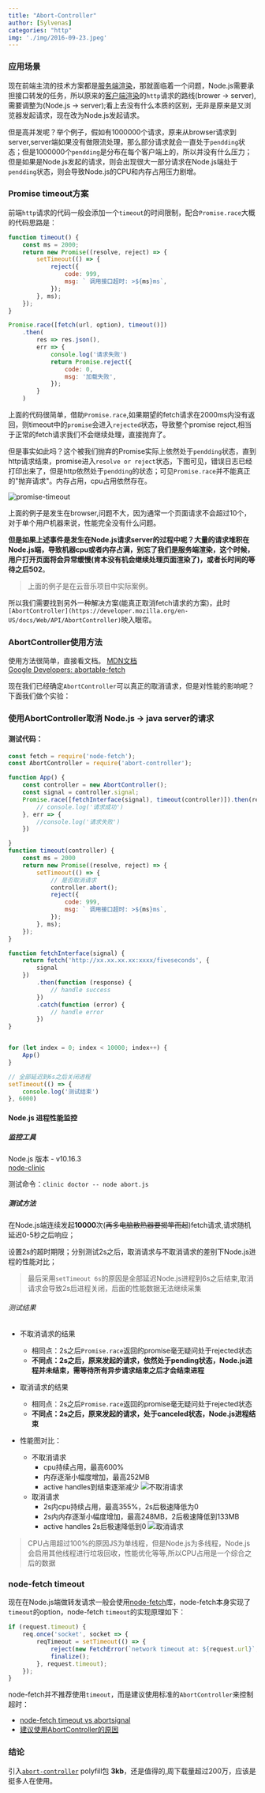 ```yaml
---
title: "Abort-Controller"
author: [Sylvenas]
categories: "http"
img: './img/2016-09-23.jpeg'
---
```


### 应用场景
现在前端主流的技术方案都是[服务端渲染](https://www.freecodecamp.org/news/what-exactly-is-client-side-rendering-and-hows-it-different-from-server-side-rendering-bd5c786b340d/)，那就面临着一个问题，Node.js需要承担接口转发的任务，所以原来的[客户端渲染](https://www.freecodecamp.org/news/what-exactly-is-client-side-rendering-and-hows-it-different-from-server-side-rendering-bd5c786b340d/)的`http`请求的路线(brower -> server),需要调整为(Node.js -> server);看上去没有什么本质的区别，无非是原来是又浏览器发起请求，现在改为Node.js发起请求。

但是高并发呢？举个例子，假如有1000000个请求，原来从browser请求到server,server端如果没有做限流处理，那么部分请求就会一直处于`pendding`状态；但是1000000个`pendding`是分布在每个客户端上的，所以并没有什么压力；但是如果是Node.js发起的请求，则会出现很大一部分请求在Node.js端处于`pendding`状态，则会导致Node.js的CPU和内存占用压力剧增。

### Promise timeout方案
前端`http`请求的代码一般会添加一个`timeout`的时间限制，配合`Promise.race`大概的代码思路是：
``` js
function timeout() {
    const ms = 2000;
    return new Promise((resolve, reject) => {
        setTimeout(() => {
            reject({
                code: 999,
                msg: ` 调用接口超时: >${ms}ms`,
            });
        }, ms);
    });
}

Promise.race([fetch(url, option), timeout()])
    .then(
        res => res.json(),
        err => {
            console.log('请求失败')
            return Promise.reject({
                code: 0,
                msg: '加载失败',
            });
        }
    )
```
上面的代码很简单，借助`Promise.race`,如果期望的fetch请求在2000ms内没有返回，则timeout中的`promise`会进入`rejected`状态，导致整个promise reject,相当于正常的fetch请求我们不会继续处理，直接抛弃了。

但是事实如此吗？这个被我们抛弃的Promise实际上依然处于`pendding`状态，直到http请求结束，promise进入`resolve or reject`状态，下图可见，错误日志已经打印出来了，但是http依然处于`pendding`的状态；可见`Promise.race`并不能真正的"抛弃请求"。内存占用，cpu占用依然存在。

![promise-timeout](../../images/promise-timeout.jpg)

上面的例子是发生在browser,问题不大，因为通常一个页面请求不会超过10个，对于单个用户机器来说，性能完全没有什么问题。

**但是如果上述事件是发生在Node.js请求server的过程中呢？大量的请求堆积在Node.js端，导致机器cpu或者内存占满，别忘了我们是服务端渲染，这个时候，用户打开页面将会异常缓慢(肯本没有机会继续处理页面渲染了)，或者长时间的等待之后502**。

> 上面的例子是在云音乐项目中实际案例。

所以我们需要找到另外一种解决方案(能真正取消fetch请求的方案)，此时`[AbortController](https://developer.mozilla.org/en-US/docs/Web/API/AbortController)`映入眼帘。

### AbortController使用方法
使用方法很简单，直接看文档。
[MDN文档](https://developer.mozilla.org/en-US/docs/Web/API/AbortController)     
[Google Developers: abortable-fetch](https://developers.google.com/web/updates/2017/09/abortable-fetch)

现在我们已经确定`AbortController`可以真正的取消请求，但是对性能的影响呢？下面我们做个实验：

### 使用AbortController取消 Node.js -> java server的请求

#### 测试代码：
``` js
const fetch = require('node-fetch');
const AbortController = require('abort-controller');

function App() {
    const controller = new AbortController();
    const signal = controller.signal;
    Promise.race([fetchInterface(signal), timeout(controller)]).then(res => {
        // console.log('请求成功')
    }, err => {
        //console.log('请求失败')
    })

}
function timeout(controller) {
    const ms = 2000
    return new Promise((resolve, reject) => {
        setTimeout(() => {
            // 是否取消请求
            controller.abort();
            reject({
                code: 999,
                msg: ` 调用接口超时: >${ms}ms`,
            });
        }, ms);
    });
}

function fetchInterface(signal) {
    return fetch('http://xx.xx.xx.xx:xxxx/fiveseconds', {
        signal
    })
        .then(function (response) {
            // handle success
        })
        .catch(function (error) {
            // handle error
        })
}


for (let index = 0; index < 10000; index++) {
    App()
}

// 全部延迟到6s之后关闭进程
setTimeout(() => {
    console.log('测试结束')
}, 6000)
```

#### Node.js 进程性能监控
##### 监控工具
Node.js 版本 - v10.16.3     
[node-clinic](https://github.com/nearform/node-clinic)

测试命令：`clinic doctor -- node abort.js`

##### 测试方法
在Node.js端连续发起**10000**次(~~再多电脑散热器要揭竿而起~~)fetch请求,请求随机延迟0-5秒之后响应；

设置2s的超时期限；分别测试2s之后，取消请求与不取消请求的差别下Node.js进程的性能对比；

> 最后采用`setTimeout 6s`的原因是全部延迟Node.js进程到6s之后结束,取消请求会导致2s后进程关闭，后面的性能数据无法继续采集

###### 测试结果
- 不取消请求的结果
    - 相同点：2s之后`Promise.race`返回的promise毫无疑问处于rejected状态
    - **不同点：2s之后，原来发起的请求，依然处于pending状态，Node.js进程并未结束，需等待所有异步请求结束之后才会结束进程**

- 取消请求的结果
    - 相同点：2s之后`Promise.race`返回的promise毫无疑问处于rejected状态
    - **不同点：2s之后，原来发起的请求，处于canceled状态，Node.js进程结束**

- 性能图对比：
    - 不取消请求
        - cpu持续占用，最高600%
        - 内存逐渐小幅度增加，最高252MB
        - active handles到结束逐渐减少
    ![不取消请求](../../images/不取消请求.png)
    - 取消请求
        - 2s内cpu持续占用，最高355%，2s后极速降低为0
        - 2s内内存逐渐小幅度增加，最高248MB，2后极速降低到133MB
        - active handles 2s后极速降低到0
    ![取消请求](../../images/取消请求.png)


> CPU占用超过100%的原因JS为单线程，但是Node.js为多线程，Node.js会启用其他线程进行垃圾回收，性能优化等等,所以CPU占用是一个综合之后的数据

### node-fetch timeout
现在在Node.js端做转发请求一般会使用[node-fetch](https://github.com/node-fetch/node-fetch)库，node-fetch本身实现了`timeout`的option，node-fetch `timeout`的实现原理如下：
``` js 
if (request.timeout) {
    req.once('socket', socket => {
        reqTimeout = setTimeout(() => {
            reject(new FetchError(`network timeout at: ${request.url}`, 'request-timeout'));
            finalize();
        }, request.timeout);
    });
}
```
node-fetch并不推荐使用`timeout`，而是建议使用标准的`AbortController`来控制超时：
- [node-fetch timeout vs abortsignal](https://github.com/node-fetch/node-fetch#request-cancellation-with-abortsignal)
- [建议使用AbortController的原因](https://stackoverflow.com/questions/54204342/node-fetch-why-is-signal-recommended-over-timeout)

### 结论
引入[`abort-controller`](https://www.npmjs.com/package/abort-controller) polyfill包 **3kb**，还是值得的,周下载量超过200万，应该是挺多人在使用。



